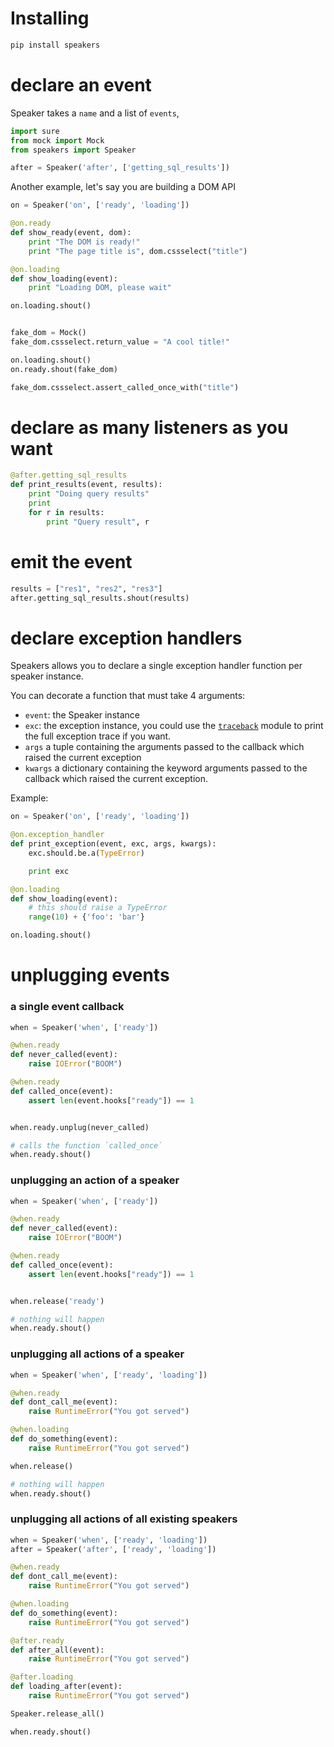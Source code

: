 # Installing

```bash
pip install speakers
```

# declare an event

Speaker takes a `name` and a list of `events`,

```python
import sure
from mock import Mock
from speakers import Speaker

after = Speaker('after', ['getting_sql_results'])
```

Another example, let's say you are building a DOM API

```python
on = Speaker('on', ['ready', 'loading'])

@on.ready
def show_ready(event, dom):
    print "The DOM is ready!"
    print "The page title is", dom.cssselect("title")

@on.loading
def show_loading(event):
    print "Loading DOM, please wait"

on.loading.shout()


fake_dom = Mock()
fake_dom.cssselect.return_value = "A cool title!"

on.loading.shout()
on.ready.shout(fake_dom)

fake_dom.cssselect.assert_called_once_with("title")
```


# declare as many listeners as you want

```python
@after.getting_sql_results
def print_results(event, results):
    print "Doing query results"
    print
    for r in results:
        print "Query result", r
```

# emit the event

```python
results = ["res1", "res2", "res3"]
after.getting_sql_results.shout(results)
```

# declare exception handlers

Speakers allows you to declare a single exception handler function per speaker instance.

You can decorate a function that must take 4 arguments:

* `event`: the Speaker instance
* `exc`: the exception instance, you could use the [`traceback`](http://docs.python.org/2/library/traceback.html#traceback.format_exc) module to print the full exception trace if you want.
* `args` a tuple containing the arguments passed to the callback which raised the current exception
* `kwargs` a dictionary containing the keyword arguments passed to the callback which raised the current exception.

Example:

```python
on = Speaker('on', ['ready', 'loading'])

@on.exception_handler
def print_exception(event, exc, args, kwargs):
    exc.should.be.a(TypeError)

    print exc

@on.loading
def show_loading(event):
    # this should raise a TypeError
    range(10) + {'foo': 'bar'}

on.loading.shout()
```

# unplugging events


### a single event callback

```python
when = Speaker('when', ['ready'])

@when.ready
def never_called(event):
    raise IOError("BOOM")

@when.ready
def called_once(event):
    assert len(event.hooks["ready"]) == 1


when.ready.unplug(never_called)

# calls the function `called_once`
when.ready.shout()
```

### unplugging an action of a speaker

```python
when = Speaker('when', ['ready'])

@when.ready
def never_called(event):
    raise IOError("BOOM")

@when.ready
def called_once(event):
    assert len(event.hooks["ready"]) == 1


when.release('ready')

# nothing will happen
when.ready.shout()
```


### unplugging all actions of a speaker

```python
when = Speaker('when', ['ready', 'loading'])

@when.ready
def dont_call_me(event):
    raise RuntimeError("You got served")

@when.loading
def do_something(event):
    raise RuntimeError("You got served")

when.release()

# nothing will happen
when.ready.shout()
```


### unplugging all actions of all existing speakers

```python
when = Speaker('when', ['ready', 'loading'])
after = Speaker('after', ['ready', 'loading'])

@when.ready
def dont_call_me(event):
    raise RuntimeError("You got served")

@when.loading
def do_something(event):
    raise RuntimeError("You got served")

@after.ready
def after_all(event):
    raise RuntimeError("You got served")

@after.loading
def loading_after(event):
    raise RuntimeError("You got served")

Speaker.release_all()

when.ready.shout()
```
